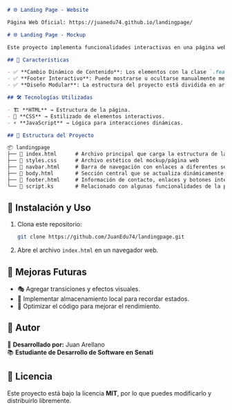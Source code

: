 ```md
# 🌐 Landing Page - Website  

Página Web Oficial: https://juanedu74.github.io/landingpage/

# 🌐 Landing Page - Mockup  

Este proyecto implementa funcionalidades interactivas en una página web mediante **HTML, CSS y JavaScript**. Incluye la gestión de elementos dinámicos y un footer interactivo.  

## 📌 Características  

- ✅ **Cambio Dinámico de Contenido**: Los elementos con la clase `.feature-item` pueden actualizar la sección `.feature-details` al hacer clic en ellos.  
- ✅ **Footer Interactivo**: Puede mostrarse u ocultarse manualmente mediante un botón o aparecer automáticamente al final de la página.  
- ✅ **Diseño Modular**: La estructura del proyecto está dividida en archivos independientes (`navbar.html`, `body.html`, `footer.html`), facilitando la reutilización y el mantenimiento del código.  

## 🛠️ Tecnologías Utilizadas  

- 🏗️ **HTML** → Estructura de la página.  
- 🎨 **CSS** → Estilizado de elementos interactivos.  
- ⚡ **JavaScript** → Lógica para interacciones dinámicas.  

## 📂 Estructura del Proyecto  

📦 landingpage
├── 📄 index.html      # Archivo principal que carga la estructura de la página
├── 📄 styles.css      # Archivo estético del mockup/página web
├── 📄 navbar.html     # Barra de navegación con enlaces a diferentes secciones
├── 📄 body.html       # Sección central que se actualiza dinámicamente
├── 📄 footer.html     # Información de contacto, enlaces y botones interactivos
└── 📄 script.ks       # Relacionado con algunas funcionalidades de la página web
```

## 🚀 Instalación y Uso  

1. Clona este repositorio:  

   ```bash
   git clone https://github.com/JuanEdu74/landingpage.git
   ```  

2. Abre el archivo `index.html` en un navegador web.  

## 🔮 Mejoras Futuras  

- 🎭 Agregar transiciones y efectos visuales.  
- 💾 Implementar almacenamiento local para recordar estados.  
- 🚀 Optimizar el código para mejorar el rendimiento.  

## 👤 Autor  

📌 **Desarrollado por:** Juan Arellano  
📚 **Estudiante de Desarrollo de Software en Senati**  

## 📜 Licencia  

Este proyecto está bajo la licencia **MIT**, por lo que puedes modificarlo y distribuirlo libremente.